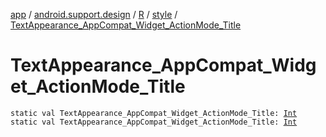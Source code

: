[app](../../../index.md) / [android.support.design](../../index.md) / [R](../index.md) / [style](index.md) / [TextAppearance_AppCompat_Widget_ActionMode_Title](.)

# TextAppearance_AppCompat_Widget_ActionMode_Title

`static val TextAppearance_AppCompat_Widget_ActionMode_Title: `[`Int`](https://kotlinlang.org/api/latest/jvm/stdlib/kotlin/-int/index.html)
`static val TextAppearance_AppCompat_Widget_ActionMode_Title: `[`Int`](https://kotlinlang.org/api/latest/jvm/stdlib/kotlin/-int/index.html)